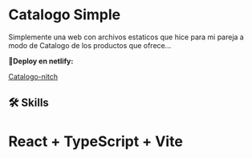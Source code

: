 # Catalogo Simple

Simplemente una web con archivos estaticos que hice para mi pareja a modo de Catalogo de los productos que ofrece...

**🔽Deploy en netlify:** 

[Catalogo-nitch](https://new-catalogo-nitch.netlify.app/)


## 🛠 Skills
# React + TypeScript + Vite




